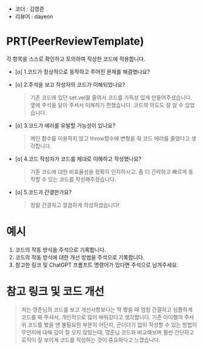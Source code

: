 - 코더 : 김영준
- 리뷰어 : dayeon


# PRT(PeerReviewTemplate)
각 항목을 스스로 확인하고 토의하여 작성한 코드에 적용합니다.
- [o] 1.코드가 정상적으로 동작하고 주어진 문제를 해결했나요?
- [o] 2.주석을 보고 작성자의 코드가 이해되었나요?
  > 기존 코드에 있던 set.vel를 줄여서 코드를 가독성 있게 만들어주셨습니다. 옆에 주석을 달아 주셔서 이해하기 편했습니다. 코드의 의도도 잘 알 수 있었습니다.   

- [o] 3.코드가 에러를 유발할 가능성이 있나요?
  > 메인 함수를 이용하지 않고  throw함수에 변형을 줘 코드 에러를 줄였다고 생각합니다.    

- [o] 4.코드 작성자가 코드를 제대로 이해하고 작성했나요?
  > 기존 코드에 대한 비효율성을 정확히 인지하시고. 좀 더 간략하고 빠르게 동작할 수 있는 코드를 작성해주셨습니다.    

- [o] 5.코드가 간결한가요?
  > 정말 간결하고 깔끔하게 작성하셨습니다!    


# 예시
1. 코드의 작동 방식을 주석으로 기록합니다.
2. 코드의 작동 방식에 대한 개선 방법을 주석으로 기록합니다.
3. 참고한 링크 및 ChatGPT 프롬프트 명령어가 있다면 주석으로 남겨주세요.


# 참고 링크 및 코드 개선

> 저는 영준님의 코드를 보고 개선사항보다는 딱 봤을 때 엄청 간결하고 심플하게 코드를 짜 주셔서, 개인적으로 많이 배워갔다고 생각합니다. 기존 아이펠의 주사위 코드를 봤을 땐 불필요한 부분이 어딘지, 군더더기 없이 작성할 수 있는 방법이 무언지에 대해 감이 잘 오지 않았는데, 영준님 코드와 비교해보며 훨씬 간단하고 로직이 잘 보이게 코드를 작성하는 것이 중요하다고 느꼈습니다.

